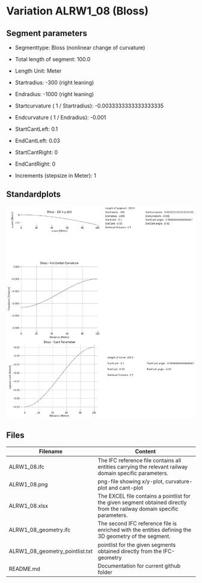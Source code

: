 # Variation ALRW1_08 (Bloss)

## Segment parameters

* Segmenttype: Bloss (nonlinear change of curvature)

* Total length of segment: 100.0

* Length Unit: Meter

* Startradius: -300 (right leaning)

* Endradius: -1000 (right leaning)

* Startcurvature ( 1 / Startradius): -0.0033333333333333335

* Endcurvature ( 1 / Endradius): -0.001

* StartCantLeft: 0.1

* EndCantLeft: 0.03

* StartCantRight: 0

* EndCantRight: 0

* Increments (stepsize in Meter): 1

## Standardplots

<img src="./ALRW1_08.png">


## Files


| Filename                      | Content |
| ----------------------------- | --------------------------------------------------------------------------------------------- |
| ALRW1_08.ifc | The IFC reference file contains all entities carrying the relevant railway domain specific parameters. |
| ALRW1_08.png | png-file showing x/y-plot, curvature-plot and cant-plot  |
| ALRW1_08.xlsx | The EXCEL file contains a pointlist for the given segment obtained directly from the railway domain specific parameters.  |
| ALRW1_08_geometry.ifc | The second IFC reference file is enriched with the entities defining the 3D geometry of the segment.  |
| ALRW1_08_geometry_pointlist.txt | pointlist for the given segments obtained directly from the IFC-geometry  |
| README.md | Documentation for current github folder  |


